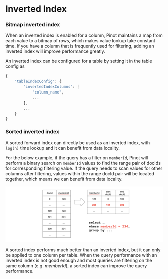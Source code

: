 # Inverted Index

### Bitmap inverted index

When an inverted index is enabled for a column, Pinot maintains a map from each value to a bitmap of rows, which makes value lookup take constant time. If you have a column that is frequently used for filtering, adding an inverted index will improve performance greatly.

An inverted index can be configured for a table by setting it in the table config as

```javascript
{
    "tableIndexConfig": {
        "invertedIndexColumns": [
            "column_name",
            ...
        ],
        ...
    }
}
```

### Sorted inverted index

A sorted forward index can directly be used as an inverted index, with `log(n)` time lookup and it can benefit from data locality.

For the below example, if the query has a filter on `memberId`, Pinot will perform a binary search on `memberId` values to find the range pair of docIds for corresponding filtering value. If the query needs to scan values for other columns after filtering, values within the range docId pair will be located together, which means we can benefit from data locality.

![\_images/sorted-inverted.png](../../.gitbook/assets/sorted-inverted.png)

A sorted index performs much better than an inverted index, but it can only be applied to one column per table. When the query performance with an inverted index is not good enough and most queries are filtering on the same column (e.g. _memberId_), a sorted index can improve the query performance.
